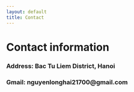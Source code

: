 ```yaml
---
layout: default
title: Contact
---
```

# Contact information

<h3>Address: Bac Tu Liem District, Hanoi</h3>
<h3>Gmail: nguyenlonghai21700@gmail.com</h3>


